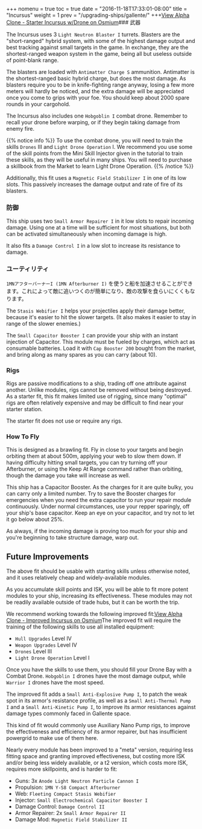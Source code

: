 +++ nomenu = true toc = true date = "2016-11-18T17:33:01-08:00" title = "Incursus" weight = 1 prev = "/upgrading-ships/gallente/" +++<object type="image/svg+xml" data="https://o.smium.org/api/convert/119456/svg/119456-alpha-clone---starter-incursus-wdrone.svg?privatetoken=4346902259586564096"><a href="https://o.smium.org/loadout/private/119456/4346902259586564096">View Alpha Clone - Starter Incursus w/Drone on Osmium</a></object>### 武器

The Incursus uses 3 `Light Neutron Blaster I` turrets. Blasters are the "short-ranged" hybrid system, with some of the highest damage output and best tracking against small targets in the game. In exchange, they are the shortest-ranged weapon system in the game, being all but useless outside of point-blank range.

The blasters are loaded with `Antimatter Charge S` ammunition. Antimatter is the shortest-ranged basic hybrid charge, but does the most damage. As blasters require you to be in knife-fighting range anyway, losing a few more meters will hardly be noticed, and the extra damage will be appreciated once you come to grips with your foe. You should keep about 2000 spare rounds in your cargohold.

The Incursus also includes one `Hobgoblin I` combat drone. Remember to recall your drone before warping, or if they begin taking damage from enemy fire.

{{% notice info %}} To use the combat drone, you will need to train the skills `Drones` III and `Light Drone Operation` I. We recommend you use some of the skill points from the Mini Skill Injector given in the tutorial to train these skills, as they will be useful in many ships. You will need to purchase a skillbook from the Market to learn Light Drone Operation. {{% /notice %}}

Additionally, this fit uses a `Magnetic Field Stabilizer I` in one of its low slots. This passively increases the damage output and rate of fire of its blasters.

### 防御

This ship uses two `Small Armor Repairer I` in it low slots to repair incoming damage. Using one at a time will be sufficient for most situations, but both can be activated simultaneously when incoming damage is high.

It also fits a `Damage Control I` in a low slot to increase its resistance to damage.

### ユーティリティ

`1MNアフターバーナーI (1MN Afterburner I)` を使うと船を加速させることができます。これによって敵に追いつくのが簡単になり、敵の攻撃を食らいにくくもなります。

The `Stasis Webifier I` helps your projectiles apply their damage better, because it's easier to hit the slower targets. (It also makes it easier to stay in range of the slower enemies.)

The `Small Capacitor Booster I` can provide your ship with an instant injection of Capacitor. This module must be fueled by charges, which act as consumable batteries. Load it with `Cap Booster 200` bought from the market, and bring along as many spares as you can carry (about 10).

### Rigs

Rigs are passive modifications to a ship, trading off one attribute against another. Unlike modules, rigs cannot be removed without being destroyed. As a starter fit, this fit makes limited use of rigging, since many "optimal" rigs are often relatively expensive and may be difficult to find near your starter station.

The starter fit does not use or require any rigs.

### How To Fly

This is designed as a brawling fit. Fly in close to your targets and begin orbiting them at about 500m, applying your web to slow them down. If having difficulty hitting small targets, you can try turning off your Afterburner, or using the Keep At Range command rather than orbiting, though the damage you take will increase as well.

This ship has a Capacitor Booster. As the charges for it are quite bulky, you can carry only a limited number. Try to save the Booster charges for emergencies when you need the extra capacitor to run your repair module continuously. Under normal circumstances, use your repper sparingly, off your ship's base capacitor. Keep an eye on your capacitor, and try not to let it go below about 25%.

As always, if the incoming damage is proving too much for your ship and you're beginning to take structure damage, warp out.

## Future Improvements

The above fit should be usable with starting skills unless otherwise noted, and it uses relatively cheap and widely-available modules.

As you accumulate skill points and ISK, you will be able to fit more potent modules to your ship, increasing its effectiveness. These modules may not be readily available outside of trade hubs, but it can be worth the trip.

We recommend working towards the following improved fit:<object type="image/svg+xml" data="https://o.smium.org/api/convert/118513/svg/118513-alpha-clone---improved-incursus.svg?privatetoken=5817811791190687744"><a href="https://o.smium.org/loadout/private/118513/5817811791190687744">View Alpha Clone - Improved Incursus on Osmium</a></object>The improved fit will require the training of the following skills to use all installed equipment:

* `Hull Upgrades` Level IV
* `Weapon Upgrades` Level IV
* `Drones` Level III
* `Light Drone Operation` Level I

Once you have the skills to use them, you should fill your Drone Bay with a Combat Drone. `Hobgoblin I` drones have the most damage output, while `Warrior I` drones have the most speed.

The improved fit adds a `Small Anti-Explosive Pump I`, to patch the weak spot in its armor's resistance profile, as well as a `Small Anti-Thermal Pump I` and a `Small Anti-Kinetic Pump I`, to improve its armor resistances against damage types commonly faced in Gallente space.

This kind of fit would commonly use Auxiliary Nano Pump rigs, to improve the effectiveness and efficiency of its armor repairer, but has insufficient powergrid to make use of them here.

Nearly every module has been improved to a "meta" version, requiring less fitting space and granting improved effectiveness, but costing more ISK and/or being less widely available, or a t2 version, which costs more ISK, requires more skillpoints, and is harder to fit:

* Guns: 3x `Anode Light Neutron Particle Cannon I`
* Propulsion: `1MN Y-S8 Compact Afterburner`
* Web: `Fleeting Compact Stasis Webifier`
* Injector: `Small Electrochemical Capacitor Booster I`
* Damage Control: `Damage Control II`
* Armor Repairer: 2x `Small Armor Repairer II`
* Damage Mod: `Magnetic Field Stabilizer II`